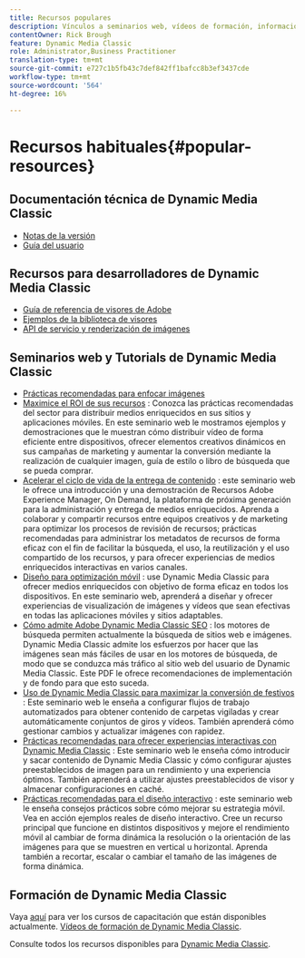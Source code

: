 ```yaml
---
title: Recursos populares
description: Vínculos a seminarios web, vídeos de formación, información sobre prácticas recomendadas y recursos para desarrolladores.
contentOwner: Rick Brough
feature: Dynamic Media Classic
role: Administrator,Business Practitioner
translation-type: tm+mt
source-git-commit: e727c1b5fb43c7def842ff1bafcc8b3ef3437cde
workflow-type: tm+mt
source-wordcount: '564'
ht-degree: 16%

---
```



# Recursos habituales{#popular-resources}

## Documentación técnica de Dynamic Media Classic

* [Notas de la versión](https://experienceleague.adobe.com/docs/dynamic-media-developer-resources/release-notes/s7rn2017.html)
* [Guía del usuario](introduction.md)

## Recursos para desarrolladores de Dynamic Media Classic

* [Guía de referencia de visores de Adobe](https://experienceleague.adobe.com/docs/dynamic-media-developer-resources/library/home.html)
* [Ejemplos de la biblioteca de visores](https://landing.adobe.com/en/na/dynamic-media/ctir-2755/live-demos.html)
* [API de servicio y renderización de imágenes](https://experienceleague.adobe.com/docs/dynamic-media-developer-resources/image-serving-api/home.html)

## Seminarios web y Tutorials de Dynamic Media Classic

* [Prácticas recomendadas para enfocar imágenes](/help/assets/s7_sharpening_images.pdf)
* [Maximice el ROI de sus recursos](https://adobecustomersuccess.adobeconnect.com/p5ar3hfrrec/?launcher=false&amp;fcsContent=true&amp;pbMode=normal&amp;proto=true) : Conozca las prácticas recomendadas del sector para distribuir medios enriquecidos en sus sitios y aplicaciones móviles. En este seminario web le mostramos ejemplos y demostraciones que le muestran cómo distribuir vídeo de forma eficiente entre dispositivos, ofrecer elementos creativos dinámicos en sus campañas de marketing y aumentar la conversión mediante la realización de cualquier imagen, guía de estilo o libro de búsqueda que se pueda comprar.
* [Acelerar el ciclo de vida de la entrega de contenido](https://adobecustomersuccess.adobeconnect.com/p88ducm9pqv/) : este seminario web le ofrece una introducción y una demostración de Recursos Adobe Experience Manager, On Demand, la plataforma de próxima generación para la administración y entrega de medios enriquecidos. Aprenda a colaborar y compartir recursos entre equipos creativos y de marketing para optimizar los procesos de revisión de recursos; prácticas recomendadas para administrar los metadatos de recursos de forma eficaz con el fin de facilitar la búsqueda, el uso, la reutilización y el uso compartido de los recursos, y para ofrecer experiencias de medios enriquecidos interactivas en varios canales.
* [Diseño para optimización móvil](https://adobecustomersuccess.adobeconnect.com/p6oqd3wydif/?launcher=false&amp;fcsContent=true&amp;pbMode=normal&amp;proto=true) : use Dynamic Media Classic para ofrecer medios enriquecidos con objetivo de forma eficaz en todos los dispositivos. En este seminario web, aprenderá a diseñar y ofrecer experiencias de visualización de imágenes y vídeos que sean efectivas en todas las aplicaciones móviles y sitios adaptables.
* [Cómo admite Adobe Dynamic Media Classic SEO](/help/assets/s7_seo.pdf) : los motores de búsqueda permiten actualmente la búsqueda de sitios web e imágenes. Dynamic Media Classic admite los esfuerzos por hacer que las imágenes sean más fáciles de usar en los motores de búsqueda, de modo que se conduzca más tráfico al sitio web del usuario de Dynamic Media Classic. Este PDF le ofrece recomendaciones de implementación y de fondo para que esto suceda.
* [Uso de Dynamic Media Classic para maximizar la conversión de festivos](https://adobecustomersuccess.adobeconnect.com/p32n1yr85c9/?proto=true) : Este seminario web le enseña a configurar flujos de trabajo automatizados para obtener contenido de carpetas vigiladas y crear automáticamente conjuntos de giros y vídeos. También aprenderá cómo gestionar cambios y actualizar imágenes con rapidez.
* [Prácticas recomendadas para ofrecer experiencias interactivas con Dynamic Media Classic](https://seminars.adobeconnect.com/p7wb8ej3u6d/) : Este seminario web le enseña cómo introducir y sacar contenido de Dynamic Media Classic y cómo configurar ajustes preestablecidos de imagen para un rendimiento y una experiencia óptimos. También aprenderá a utilizar ajustes preestablecidos de visor y almacenar configuraciones en caché.
* [Prácticas recomendadas para el diseño interactivo](https://offers.adobe.com/en/na/marketing/landings/_40458_responsive_design_live_on_demand_webinar.html) : este seminario web le enseña consejos prácticos sobre cómo mejorar su estrategia móvil. Vea en acción ejemplos reales de diseño interactivo. Cree un recurso principal que funcione en distintos dispositivos y mejore el rendimiento móvil al cambiar de forma dinámica la resolución o la orientación de las imágenes para que se muestren en vertical u horizontal. Aprenda también a recortar, escalar o cambiar el tamaño de las imágenes de forma dinámica.

## Formación de Dynamic Media Classic

Vaya [aquí](https://training.adobe.com/training/courses.html#product=adobe-scene7) para ver los cursos de capacitación que están disponibles actualmente.
[Vídeos de formación de Dynamic Media Classic](https://experienceleague.adobe.com/docs/dynamic-media-classic/using/intro/training-videos.html#intro).

Consulte todos los recursos disponibles para [Dynamic Media Classic](home.md).